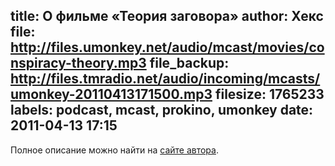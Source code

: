 title: О фильме «Теория заговора»
author: Хекс
file: http://files.umonkey.net/audio/mcast/movies/conspiracy-theory.mp3
file_backup: http://files.tmradio.net/audio/incoming/mcasts/umonkey-20110413171500.mp3
filesize: 1765233
labels: podcast, mcast, prokino, umonkey
date: 2011-04-13 17:15
---
<p>Полное описание можно найти на <a href="http://umonkey.net/movies/conspiracy-theory/">сайте автора</a>.</p>

